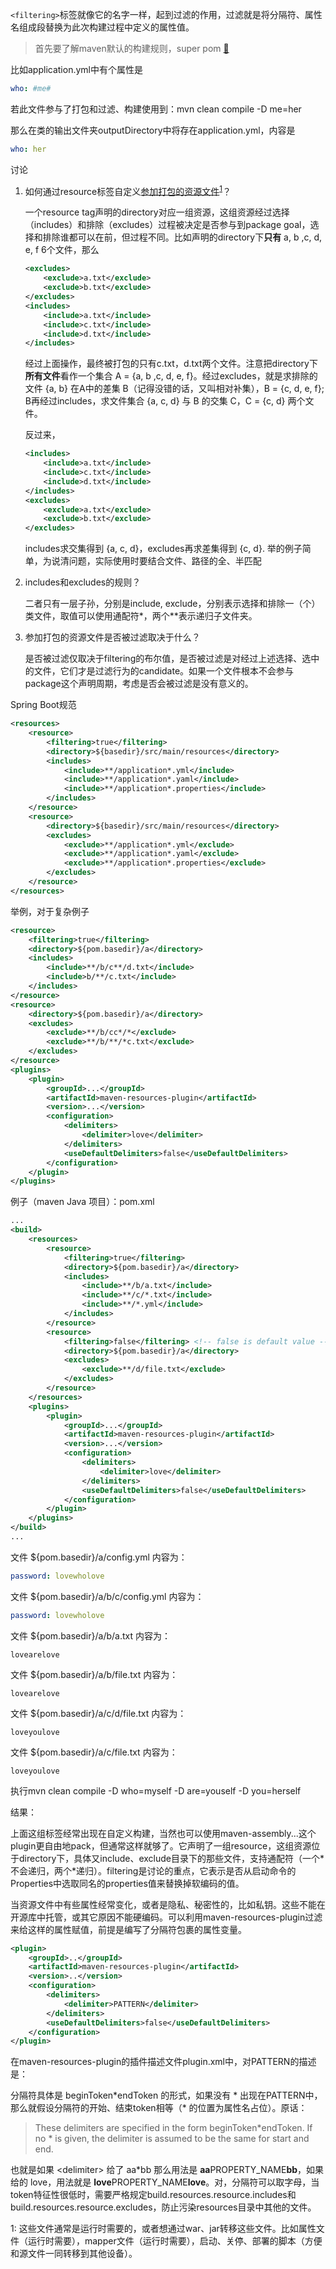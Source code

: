 `<filtering>`标签就像它的名字一样，起到过滤的作用，过滤就是将分隔符、属性名组成段替换为此次构建过程中定义的属性值。

> 首先要了解maven默认的构建规则，super pom [:link:](pom-4.0)

比如application.yml中有个属性是

```yaml
who: #me#
```

若此文件参与了打包和过滤、构建使用到：mvn clean compile -D me=her

那么在类的输出文件夹outputDirectory中将存在application.yml，内容是

```yaml
who: her
```

讨论

1. 如何通过resource标签自定义<u>参加打包的资源文件</u><sup>[1](#footnote1)</sup>？

   一个resource tag声明的directory对应一组资源，这组资源经过选择（includes）和排除（excludes）过程被决定是否参与到package goal，选择和排除谁都可以在前，但过程不同。比如声明的directory下**只有** a, b ,c, d, e, f 6个文件，那么

   ```xml
   <excludes>
       <exclude>a.txt</exclude>
       <exclude>b.txt</exclude>
   </excludes>
   <includes>
       <include>a.txt</include>
       <include>c.txt</include>
       <include>d.txt</include>
   </includes>
   ```

   经过上面操作，最终被打包的只有c.txt，d.txt两个文件。注意把directory下**所有文件**看作一个集合 A = {a, b ,c, d, e, f}。经过excludes，就是求排除的文件 {a, b} 在A中的差集 B（记得没错的话，又叫相对补集），B = {c, d, e, f}; B再经过includes，求文件集合 {a, c,
   d} 与 B 的交集 C，C = {c, d} 两个文件。

   反过来，

   ```xml
   <includes>
       <include>a.txt</include>
       <include>c.txt</include>
       <include>d.txt</include>
   </includes>
   <excludes>
       <exclude>a.txt</exclude>
       <exclude>b.txt</exclude>
   </excludes>
   ```

   includes求交集得到 {a, c, d}，excludes再求差集得到 {c, d}. 举的例子简单，为说清问题，实际使用时要结合文件、路径的全、半匹配

2. includes和excludes的规则？

   二者只有一层子孙，分别是include, exclude，分别表示选择和排除一（个）类文件，取值可以使用通配符\*，两个\*\*表示递归子文件夹。

3. 参加打包的资源文件是否被过滤取决于什么？

   是否被过滤仅取决于filtering的布尔值，是否被过滤是对经过上述选择、选中的文件，它们才是过滤行为的candidate。如果一个文件根本不会参与package这个声明周期，考虑是否会被过滤是没有意义的。

Spring Boot规范

```xml
<resources>
    <resource>
        <filtering>true</filtering>
        <directory>${basedir}/src/main/resources</directory>
        <includes>
            <include>**/application*.yml</include>
            <include>**/application*.yaml</include>
            <include>**/application*.properties</include>
        </includes>
    </resource>
    <resource>
        <directory>${basedir}/src/main/resources</directory>
        <excludes>
            <exclude>**/application*.yml</exclude>
            <exclude>**/application*.yaml</exclude>
            <exclude>**/application*.properties</exclude>
        </excludes>
    </resource>
</resources>
```

举例，对于复杂例子

```xml
<resource>
    <filtering>true</filtering>
    <directory>${pom.basedir}/a</directory>
    <includes>
        <include>**/b/c**/d.txt</include>
        <include>b/**/c.txt</include>
    </includes>
</resource>
<resource>
    <directory>${pom.basedir}/a</directory>
    <excludes>
        <exclude>**/b/cc*/*</exclude>
        <exclude>**/b/**/*c.txt</exclude>
    </excludes>
</resource>
<plugins>
    <plugin>
        <groupId>...</groupId>
        <artifactId>maven-resources-plugin</artifactId>
        <version>...</version>
        <configuration>
            <delimiters>
                <delimiter>love</delimiter>
            </delimiters>
            <useDefaultDelimiters>false</useDefaultDelimiters>
        </configuration>
    </plugin>
</plugins>
```

例子（maven Java 项目）：pom.xml

```xml
...
<build>
    <resources>
        <resource>
            <filtering>true</filtering>
            <directory>${pom.basedir}/a</directory>
            <includes>
                <include>**/b/a.txt</include>
                <include>**/c/*.txt</include>
                <include>**/*.yml</include>
            </includes>
        </resource>
        <resource>
            <filtering>false</filtering> <!-- false is default value -->
            <directory>${pom.basedir}/a</directory>
            <excludes>
                <exclude>**/d/file.txt</exclude>
            </excludes>
        </resource>
    </resources>
    <plugins>
        <plugin>
            <groupId>...</groupId>
            <artifactId>maven-resources-plugin</artifactId>
            <version>...</version>
            <configuration>
                <delimiters>
                    <delimiter>love</delimiter>
                </delimiters>
                <useDefaultDelimiters>false</useDefaultDelimiters>
            </configuration>
        </plugin>
    </plugins>
</build>
...
```

文件 ${pom.basedir}/a/config.yml 内容为：

```yaml
password: lovewholove
```

文件 ${pom.basedir}/a/b/c/config.yml 内容为：

```yaml
password: lovewholove
```

文件 ${pom.basedir}/a/b/a.txt 内容为：

```
lovearelove
```

文件 ${pom.basedir}/a/b/file.txt 内容为：

```
lovearelove
```

文件 ${pom.basedir}/a/c/d/file.txt 内容为：

```
loveyoulove
```

文件 ${pom.basedir}/a/c/file.txt 内容为：

```
loveyoulove
```

执行mvn clean compile -D who=myself -D are=youself -D you=herself

结果：

上面这组标签经常出现在自定义构建，当然也可以使用maven-assembly...这个plugin更自由地pack，但通常这样就够了。它声明了一组resource，这组资源位于directory下，具体又include、exclude目录下的那些文件，支持通配符（一个\*不会递归，两个\*递归）。filtering是讨论的重点，它表示是否从启动命令的Properties中选取同名的properties值来替换掉软编码的值。

当资源文件中有些属性经常变化，或者是隐私、秘密性的，比如私钥。这些不能在开源库中托管，或其它原因不能硬编码。可以利用maven-resources-plugin过滤来给这样的属性赋值，前提是编写了分隔符包裹的属性变量。

```xml
<plugin>
    <groupId>..</groupId>
    <artifactId>maven-resources-plugin</artifactId>
    <version>..</version>
    <configuration>
        <delimiters>
            <delimiter>PATTERN</delimiter>
        </delimiters>
        <useDefaultDelimiters>false</useDefaultDelimiters>
    </configuration>
</plugin>
```

在maven-resources-plugin的插件描述文件plugin.xml中，对PATTERN的描述是：

分隔符具体是 beginToken*endToken 的形式，如果没有 \* 出现在PATTERN中，那么就假设分隔符的开始、结束token相等（\* 的位置为属性名占位）。原话：

> These delimiters are specified in the form beginToken*endToken. If no * is given, the delimiter is assumed to be the same for start and end.

也就是如果 \<delimiter\> 给了 aa\*bb 那么用法是 **aa**PROPERTY_NAME**bb**，如果给的 love，用法就是 **love**PROPERTY_NAME**love**。对，分隔符可以取字母，当token特征性很低时，需要严格规定build.resources.resource.includes和
build.resources.resource.excludes，防止污染resources目录中其他的文件。

<a name="myfootnote1">1</a>: 这些文件通常是运行时需要的，或者想通过war、jar转移这些文件。比如属性文件（运行时需要），mapper文件（运行时需要），启动、关停、部署的脚本（方便和源文件一同转移到其他设备）。
